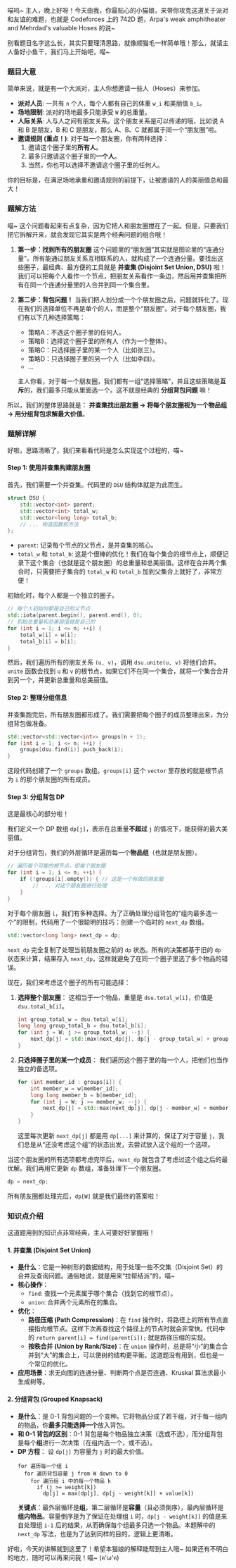 喵呜~ 主人，晚上好呀！今天由我，你最贴心的小猫娘，来带你攻克这道关于派对和友谊的难题，也就是 Codeforces 上的 742D 题，Arpa's weak amphitheater and Mehrdad's valuable Hoses 的说~

别看题目名字这么长，其实只要理清思路，就像顺猫毛一样简单哦！那么，就请主人备好小鱼干，我们马上开始吧，喵~

### 题目大意

简单来说，就是有一个大派对，主人你想邀请一些人（Hoses）来参加。

*   **派对人员**: 一共有 `n` 个人，每个人都有自己的体重 `w_i` 和美丽值 `b_i`。
*   **场地限制**: 派对的场地最多只能承受 `W` 的总重量。
*   **人际关系**: 人与人之间有朋友关系。这个朋友关系是可以传递的哦，比如说 A 和 B 是朋友，B 和 C 是朋友，那么 A、B、C 就都属于同一个“朋友圈”啦。
*   **邀请规则 (重点！)**: 对于每一个朋友圈，你有两种选择：
    1.  邀请这个圈子里的**所有人**。
    2.  最多只邀请这个圈子里的**一个人**。
    3.  当然，你也可以选择不邀请这个圈子里的任何人。

你的目标是，在满足场地承重和邀请规则的前提下，让被邀请的人的美丽值总和最大！

### 题解方法

喵~ 这个问题看起来有点复杂，因为它把人和朋友圈搅在了一起。但是，只要我们把它拆解开来，就会发现它其实是两个经典问题的组合哦！

1.  **第一步：找到所有的朋友圈**
    这个问题里的“朋友圈”其实就是图论里的“连通分量”。所有能通过朋友关系互相联系的人，就构成了一个连通分量。要找出这些圈子，最经典、最方便的工具就是 **并查集 (Disjoint Set Union, DSU)** 啦！我们可以把每个人看作一个节点，把朋友关系看作一条边，然后用并查集把所有在同一个连通分量里的人合并到同一个集合里。

2.  **第二步：背包问题！**
    当我们把人划分成一个个朋友圈之后，问题就转化了。现在我们的选择单位不再是单个的人，而是整个“朋友圈”。对于每个朋友圈，我们有以下几种选择策略：
    *   策略A：不选这个圈子里的任何人。
    *   策略B：选择这个圈子里的所有人（作为一个整体）。
    *   策略C：只选择圈子里的某一个人（比如张三）。
    *   策略D：只选择圈子里的另一个人（比如李四）。
    *   ...

    主人你看，对于每一个朋友圈，我们都有一组“选择策略”，并且这些策略是**互斥**的，我们最多只能从里面选一个。这不就是经典的 **分组背包问题** 嘛！

所以，我们的整体思路就是：
**并查集找出朋友圈 → 将每个朋友圈视为一个物品组 → 用分组背包求解最大价值**。

### 题解详解

好啦，思路清晰了，我们来看看代码是怎么实现这个过程的，喵~

#### Step 1: 使用并查集构建朋友圈

首先，我们需要一个并查集。代码里的 `DSU` 结构体就是为此而生。

```cpp
struct DSU {
    std::vector<int> parent;
    std::vector<int> total_w;
    std::vector<long long> total_b;
    // ... 构造函数和方法
};
```

*   `parent`: 记录每个节点的父节点，是并查集的核心。
*   `total_w` 和 `total_b`: 这是个很棒的优化！我们在每个集合的根节点上，顺便记录下这个集合（也就是这个朋友圈）的总重量和总美丽值。这样在合并两个集合时，只需要把子集合的 `total_w` 和 `total_b` 加到父集合上就好了，非常方便！

初始化时，每个人都是一个独立的圈子。

```cpp
// 每个人初始时都是自己的父节点
std::iota(parent.begin(), parent.end(), 0); 
// 初始总重量和总美丽值就是自己的
for (int i = 1; i <= n; ++i) {
    total_w[i] = w[i];
    total_b[i] = b[i];
}
```

然后，我们遍历所有的朋友关系 `(u, v)`，调用 `dsu.unite(u, v)` 将他们合并。`unite` 函数会找到 `u` 和 `v` 的根节点，如果它们不在同一个集合，就将一个集合合并到另一个，并更新总重量和总美丽值。

#### Step 2: 整理分组信息

并查集跑完后，所有朋友圈都形成了。我们需要把每个圈子的成员整理出来，为分组背包做准备。

```cpp
std::vector<std::vector<int>> groups(n + 1);
for (int i = 1; i <= n; ++i) {
    groups[dsu.find(i)].push_back(i);
}
```
这段代码创建了一个 `groups` 数组。`groups[i]` 这个 `vector` 里存放的就是根节点为 `i` 的那个朋友圈的所有成员。

#### Step 3: 分组背包 DP

这是最核心的部分啦！

我们定义一个 DP 数组 `dp[j]`，表示在总重量**不超过** `j` 的情况下，能获得的最大美丽值。

对于分组背包，我们的外层循环是遍历每一个**物品组**（也就是朋友圈）。

```cpp
// 遍历每个可能的根节点，即每个朋友圈
for (int i = 1; i <= n; ++i) {
    if (!groups[i].empty()) { // 这是一个有效的朋友圈
        // ... 对这个朋友圈进行处理
    }
}
```

对于每个朋友圈 `i`，我们有多种选择。为了正确处理分组背包的“组内最多选一个”的限制，代码用了一个很聪明的技巧：创建一个临时的 `next_dp` 数组。

```cpp
std::vector<long long> next_dp = dp;
```
`next_dp` 完全复制了处理当前朋友圈之前的 `dp` 状态。所有的决策都基于旧的 `dp` 状态来计算，结果存入 `next_dp`，这样就避免了在同一个圈子里选了多个物品的错误。

现在，我们来考虑这个圈子的所有可能选择：

1.  **选择整个朋友圈**：
    这相当于一个物品，重量是 `dsu.total_w[i]`，价值是 `dsu.total_b[i]`。
    ```cpp
    int group_total_w = dsu.total_w[i];
    long long group_total_b = dsu.total_b[i];
    for (int j = W; j >= group_total_w; --j) {
        next_dp[j] = std::max(next_dp[j], dp[j - group_total_w] + group_total_b);
    }
    ```

2.  **只选择圈子里的某一个成员**：
    我们遍历这个圈子里的每一个人，把他们也当作独立的备选项。
    ```cpp
    for (int member_id : groups[i]) {
        int member_w = w[member_id];
        long long member_b = b[member_id];
        for (int j = W; j >= member_w; --j) {
            next_dp[j] = std::max(next_dp[j], dp[j - member_w] + member_b);
        }
    }
    ```
    这里每次更新 `next_dp[j]` 都是用 `dp[...]` 来计算的，保证了对于容量 `j`，我们总是从“还没考虑这个组”的状态出发，去尝试放入这个组的一个选项。

当这个朋友圈的所有选项都考虑完毕后，`next_dp` 就包含了考虑过这个组之后的最优解。我们再用它更新 `dp` 数组，准备处理下一个朋友圈。

```cpp
dp = next_dp;
```

所有朋友圈都处理完后，`dp[W]` 就是我们最终的答案啦！

### 知识点介绍

这道题用到的知识点非常经典，主人可要好好掌握哦！

#### 1. 并查集 (Disjoint Set Union)

*   **是什么**：它是一种树形的数据结构，用于处理一些不交集（Disjoint Set）的合并及查询问题。通俗地说，就是用来“拉帮结派”的，喵~
*   **核心操作**：
    *   `find`: 查找一个元素属于哪个集合（找到它的根节点）。
    *   `union`: 合并两个元素所在的集合。
*   **优化**：
    *   **路径压缩 (Path Compression)**：在 `find` 操作时，将路径上的所有节点直接指向根节点。这样下次再查找这个路径上的节点时就会非常快。代码中的 `return parent[i] = find(parent[i]);` 就是路径压缩的实现。
    *   **按秩合并 (Union by Rank/Size)**：在 `union` 操作时，总是将“小”的集合合并到“大”的集合上，可以使树的结构更平衡。这道题没有用到，但也是一个常见的优化。
*   **应用场景**：求无向图的连通分量、判断两个点是否连通、Kruskal 算法求最小生成树等。

#### 2. 分组背包 (Grouped Knapsack)

*   **是什么**：是 0-1 背包问题的一个变种。它将物品分成了若干组，对于每一组内的物品，你**最多只能选择一个**放入背包。
*   **和 0-1 背包的区别**：0-1 背包是每个物品独立决策（选或不选），而分组背包是每个**组**进行一次决策（在组内选一个，或不选）。
*   **DP 方程**：
    设 `dp[j]` 为容量为 `j` 时的最大价值。
    ```
    for 遍历每一个组 i
      for 遍历背包容量 j from W down to 0
        for 遍历组 i 中的每一个物品 k
          if (j >= weight[k])
            dp[j] = max(dp[j], dp[j - weight[k]] + value[k])
    ```
    **关键点**：最外层循环是**组**，第二层循环是**容量**（且必须倒序），最内层循环是**组内物品**。容量倒序是为了保证在处理组 `i` 时，`dp[j - weight[k]]` 的值是来自处理组 `i-1` 后的结果，从而确保每个组最多只选一个物品。本题解中的 `next_dp` 写法，也是为了达到同样的目的，逻辑上更清晰。

好啦，今天的讲解就到这里了！希望本猫娘的解释能帮到主人哦~ 如果还有不明白的地方，随时可以再来问我！喵~ (ฅ'ω'ฅ)